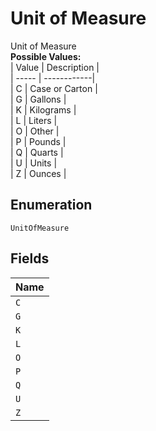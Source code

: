 
# Unit of Measure

Unit of Measure
<br>
**Possible Values:**  
| Value | Description |  
| ----- | ------------|  
| C | Case or Carton |  
| G | Gallons |  
| K | Kilograms |  
| L | Liters |  
| O | Other |  
| P | Pounds |  
| Q | Quarts |  
| U | Units |  
| Z | Ounces |

## Enumeration

`UnitOfMeasure`

## Fields

| Name |
|  --- |
| `C` |
| `G` |
| `K` |
| `L` |
| `O` |
| `P` |
| `Q` |
| `U` |
| `Z` |

